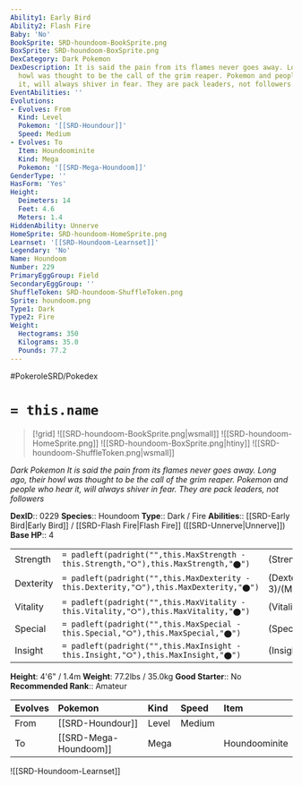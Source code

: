 ```yaml
---
Ability1: Early Bird
Ability2: Flash Fire
Baby: 'No'
BookSprite: SRD-houndoom-BookSprite.png
BoxSprite: SRD-houndoom-BoxSprite.png
DexCategory: Dark Pokemon
DexDescription: It is said the pain from its flames never goes away. Long ago, their
  howl was thought to be the call of the grim reaper. Pokemon and people who hear
  it, will always shiver in fear. They are pack leaders, not followers
EventAbilities: ''
Evolutions:
- Evolves: From
  Kind: Level
  Pokemon: '[[SRD-Houndour]]'
  Speed: Medium
- Evolves: To
  Item: Houndoominite
  Kind: Mega
  Pokemon: '[[SRD-Mega-Houndoom]]'
GenderType: ''
HasForm: 'Yes'
Height:
  Deimeters: 14
  Feet: 4.6
  Meters: 1.4
HiddenAbility: Unnerve
HomeSprite: SRD-houndoom-HomeSprite.png
Learnset: '[[SRD-Houndoom-Learnset]]'
Legendary: 'No'
Name: Houndoom
Number: 229
PrimaryEggGroup: Field
SecondaryEggGroup: ''
ShuffleToken: SRD-houndoom-ShuffleToken.png
Sprite: houndoom.png
Type1: Dark
Type2: Fire
Weight:
  Hectograms: 350
  Kilograms: 35.0
  Pounds: 77.2
---
```


#PokeroleSRD/Pokedex

# `= this.name`

> [!grid]
> ![[SRD-houndoom-BookSprite.png|wsmall]]
> ![[SRD-houndoom-HomeSprite.png]]
> ![[SRD-houndoom-BoxSprite.png|htiny]]
> ![[SRD-houndoom-ShuffleToken.png|wsmall]]


*Dark Pokemon*
*It is said the pain from its flames never goes away. Long ago, their howl was thought to be the call of the grim reaper. Pokemon and people who hear it, will always shiver in fear. They are pack leaders, not followers*

**DexID**:: 0229
**Species**:: Houndoom
**Type**:: Dark / Fire
**Abilities**:: [[SRD-Early Bird|Early Bird]] / [[SRD-Flash Fire|Flash Fire]] ([[SRD-Unnerve|Unnerve]])
**Base HP**:: 4

|           |                                                                                        |                                          |
| --------- | -------------------------------------------------------------------------------------- | ---------------------------------------- |
| Strength  | `= padleft(padright("",this.MaxStrength - this.Strength,"⭘"),this.MaxStrength,"⬤")`    | (Strength::2)/(MaxStrength::5)   |
| Dexterity | `= padleft(padright("",this.MaxDexterity - this.Dexterity,"⭘"),this.MaxDexterity,"⬤")` | (Dexterity:: 3)/(MaxDexterity::6) |
| Vitality  | `= padleft(padright("",this.MaxVitality - this.Vitality,"⭘"),this.MaxVitality,"⬤")`    | (Vitality::2)/(MaxVitality::4)   |
| Special   | `= padleft(padright("",this.MaxSpecial - this.Special,"⭘"),this.MaxSpecial,"⬤")`       | (Special::3)/(MaxSpecial::6)     |
| Insight   | `= padleft(padright("",this.MaxInsight - this.Insight,"⭘"),this.MaxInsight,"⬤")`       | (Insight::2)/(MaxInsight::5)     |

**Height**: 4'6" / 1.4m
**Weight**: 77.2lbs / 35.0kg
**Good Starter**:: No
**Recommended Rank**:: Amateur

| Evolves   | Pokemon               | Kind   | Speed   | Item          |
|:----------|:----------------------|:-------|:--------|:--------------|
| From      | [[SRD-Houndour]]      | Level  | Medium  |               |
| To        | [[SRD-Mega-Houndoom]] | Mega   |         | Houndoominite |

![[SRD-Houndoom-Learnset]]